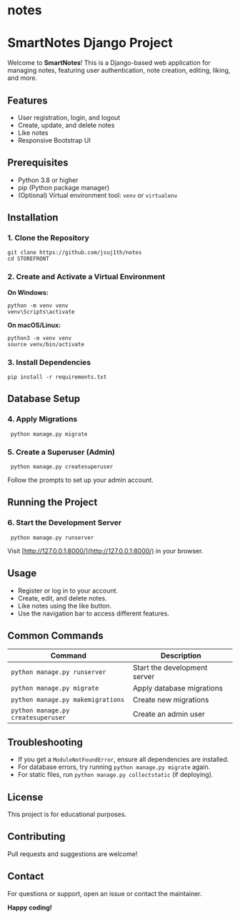 # notes
# SmartNotes Django Project

Welcome to **SmartNotes**! This is a Django-based web application for managing notes, featuring user authentication, note creation, editing, liking, and more.

## Features

- User registration, login, and logout
- Create, update, and delete notes
- Like notes
- Responsive Bootstrap UI

## Prerequisites

- Python 3.8 or higher
- pip (Python package manager)
- (Optional) Virtual environment tool: `venv` or `virtualenv`

## Installation

### 1. Clone the Repository

```
git clone https://github.com/jsuj1th/notes
cd STOREFRONT
```


### 2. Create and Activate a Virtual Environment

**On Windows:**

```
python -m venv venv
venv\Scripts\activate
```


**On macOS/Linux:**
```
python3 -m venv venv
source venv/bin/activate
```


### 3. Install Dependencies

``` 
pip install -r requirements.txt 
```

## Database Setup

### 4. Apply Migrations
```
 python manage.py migrate 
 ```


### 5. Create a Superuser (Admin)


```
 python manage.py createsuperuser
 ```


Follow the prompts to set up your admin account.

## Running the Project

### 6. Start the Development Server


```
 python manage.py runserver
 ```

Visit [http://127.0.0.1:8000/](http://127.0.0.1:8000/) in your browser.

## Usage

- Register or log in to your account.
- Create, edit, and delete notes.
- Like notes using the like button.
- Use the navigation bar to access different features.

## Common Commands

| Command                          | Description                       |
|---------------------------------|---------------------------------|
| `python manage.py runserver`     | Start the development server     |
| `python manage.py migrate`       | Apply database migrations        |
| `python manage.py makemigrations` | Create new migrations            |
| `python manage.py createsuperuser` | Create an admin user             |

## Troubleshooting

- If you get a `ModuleNotFoundError`, ensure all dependencies are installed.
- For database errors, try running `python manage.py migrate` again.
- For static files, run `python manage.py collectstatic` (if deploying).

## License

This project is for educational purposes.

## Contributing

Pull requests and suggestions are welcome!

## Contact

For questions or support, open an issue or contact the maintainer.

**Happy coding!**
